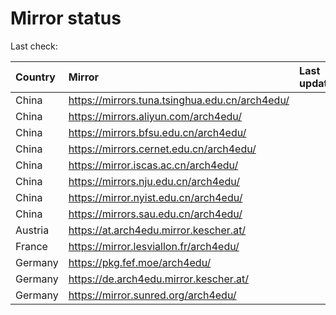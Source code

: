 <script src="./time.js"></script>
# Mirror status
Last check: <script type="text/javascript">localize(1728376117.9260063);</script>

|Country|Mirror|Last update|
|:------|:-----|:----------|
|China|https://mirrors.tuna.tsinghua.edu.cn/arch4edu/|<script type="text/javascript">localize(1728326369);</script>|
|China|https://mirrors.aliyun.com/arch4edu/|<script type="text/javascript">localize(1728326369);</script>|
|China|https://mirrors.bfsu.edu.cn/arch4edu/|<script type="text/javascript">localize(1728326369);</script>|
|China|https://mirrors.cernet.edu.cn/arch4edu/|<script type="text/javascript">localize(1728326369);</script>|
|China|https://mirror.iscas.ac.cn/arch4edu/|<script type="text/javascript">localize(1728326369);</script>|
|China|https://mirrors.nju.edu.cn/arch4edu/|<script type="text/javascript">localize(1728326369);</script>|
|China|https://mirror.nyist.edu.cn/arch4edu/|<script type="text/javascript">localize(1728326369);</script>|
|China|https://mirrors.sau.edu.cn/arch4edu/|<script type="text/javascript">localize(1728326369);</script>|
|Austria|https://at.arch4edu.mirror.kescher.at/|<script type="text/javascript">localize(1728326369);</script>|
|France|https://mirror.lesviallon.fr/arch4edu/|<script type="text/javascript">localize(1728326369);</script>|
|Germany|https://pkg.fef.moe/arch4edu/|<script type="text/javascript">localize(1728326369);</script>|
|Germany|https://de.arch4edu.mirror.kescher.at/|<script type="text/javascript">localize(1728326369);</script>|
|Germany|https://mirror.sunred.org/arch4edu/|<script type="text/javascript">localize(1728326369);</script>|

<script src="./tablefilter/tablefilter.js"></script>
<script src="./table.js"></script>